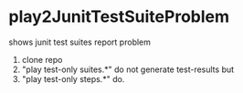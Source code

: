 play2JunitTestSuiteProblem
==========================

shows junit test suites report problem 

1. clone repo
2. "play test-only suites.*" do not generate test-results but
3. "play test-only steps.*" do.
